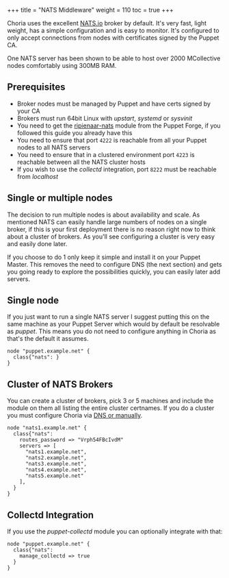 +++
title = "NATS Middleware"
weight = 110
toc = true
+++

Choria uses the excellent [NATS.io](https://nats.io/) broker by default.  It's very fast, light weight, has a simple configuration and is easy to monitor.  It's configured to only accept connections from nodes with certificates signed by the Puppet CA.

One NATS server has been shown to be able to host over 2000 MCollective nodes comfortably using 300MB RAM.

## Prerequisites

 * Broker nodes must be managed by Puppet and have certs signed by your CA
 * Brokers must run 64bit Linux with _upstart_, _systemd_ or _sysvinit_
 * You need to get the [ripienaar-nats](https://forge.puppet.com/ripienaar/nats) module from the Puppet Forge, if you followed this guide you already have this
 * You need to ensure that port `4222` is reachable from all your Puppet nodes to all NATS servers
 * You need to ensure that in a clustered environment port `4223` is reachable between all the NATS cluster hosts
 * If you wish to use the _collectd_ integration, port `8222` must be reachable from _localhost_

## Single or multiple nodes

The decision to run multiple nodes is about availability and scale.  As mentioned NATS can easily handle large numbers of nodes on a single broker, if this is your first deployment there is no reason right now to think about a cluster of brokers.  As you'll see configuring a cluster is very easy and easily done later.

If you choose to do 1 only keep it simple and install it on your Puppet Master.  This removes the need to configure DNS (the next section) and gets you going ready to explore the possibilities quickly, you can easily later add servers.

## Single node

If you just want to run a single NATS server I suggest putting this on the same machine as your Puppet Server which would by default be resolvable as _puppet_.  This means you do not need to configure anything in Choria as that's the default it assumes.

```puppet
node "puppet.example.net" {
  class{"nats": }
}
```

## Cluster of NATS Brokers

You can create a cluster of brokers, pick 3 or 5 machines and include the module on them all listing the entire cluster certnames. If you do a cluster you must configure Choria via [DNS or manually](/deployment/nats/).

```puppet
node "nats1.example.net" {
  class{"nats":
    routes_password => "Vrph54FBcIvdM"
    servers => [
      "nats1.example.net",
      "nats2.example.net",
      "nats3.example.net",
      "nats4.example.net",
      "nats5.example.net"
    ],
  }
}
```

## Collectd Integration

If you use the _puppet-collectd_ module you can optionally integrate with that:

```puppet
node "puppet.example.net" {
  class{"nats":
    manage_collectd => true
  }
}
```
